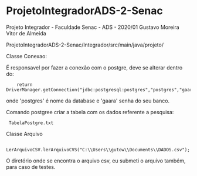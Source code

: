 # ProjetoIntegradorADS-2-Senac
Projeto Integrador - Faculdade Senac - ADS - 2020/01
Gustavo Moreira
Vitor de Almeida


ProjetoIntegradorADS-2-Senac/Integrador/src/main/java/projeto/

Classe Conexao:

 É responsavel por fazer a conexão com o postgre, deve se alterar dentro do:
 
        return DriverManager.getConnection("jdbc:postgresql:postgres","postgres","gaara");
 
 onde 'postgres' é nome da database e 'gaara' senha do seu banco.
 
 Comando postgree criar a tabela com os dados referente a pesquisa:
 
     TabelaPostgre.txt
     
Classe Arquivo

     LerArquivoCSV.lerArquivoCVS("C:\\Users\\gutow\\Documents\\DADOS.csv");
 
 O diretório onde se encontra o arquivo csv, eu submeti o arquivo também, para caso de testes.
